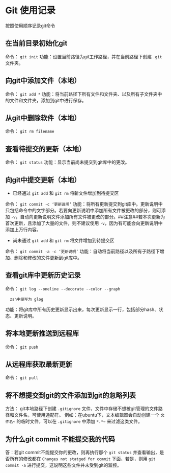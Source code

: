 # Git 使用记录

按照使用顺序记录git命令

## 在当前目录初始化git

命令： `git init` 
功能：设置当前路径为git工作路径，并在当前路径下创建 `.git` 文件夹。 

## 向git中添加文件（本地）

命令： `git add *`
功能：将当前路径下所有文件和文件夹、以及所有子文件夹中的文件和文件夹，添加到git中进行保存。

## 从git中删除软件（本地）

命令： `git rm filename`

## 查看待提交的更新（本地）

命令： `git status`
功能：显示当前尚未提交到git库中的更改。

## 向git中提交更新（本地）

- 已经通过 `git add` 和 `git rm` 将新文件增加到待提交区

命令： `git commit -c ‘更新说明’`
功能：将所有更新提交到git库中。更新说明中只包括命令中的文字部分。若要向更新说明中添加所有文件被更改的部分，则可添加 `-v`，自动向更新说明文件添加所有文件被更改的部分。##注意##若本次更新为首次更新，且添加了大量的文件，则不建议使用 `-v`，因为有可能会向更新说明中添加上万行内容。

- 尚未通过 `git add` 和 `git rm` 将文件增加到待提交区

命令： `git commit -a -c ‘更新说明’`
功能：自动将当前路径以及所有子路径下增加、删除和修改的文件更新到git库中。

## 查看git库中更新历史记录

命令： `git log --oneline --decorate --color --graph`

      zsh中缩写为 glog

功能：将git库中所有历史更新显示出来，每次更新显示一行，包括部分hash、状态、更新说明。

## 将本地更新推送到远程库

命令： `git push`

## 从远程库获取最新更新

命令： `git pull`

## 将不想提交到git的文件添加到git的忽略列表

方法： git本地路径下创建 `.gitignore` 文件，文件中存储不想被git管理的文件路径和文件名，可使用通配符。
例如：在ubuntu下，文本编辑器会自动创建一个 `文件名~` 的临时文件，可以在 `.gitignore` 中添加 `*.*~` 来过滤这类文件。

## 为什么git commit 不能提交我的代码

答：若git commit不能提交你的更改，则再执行那个 `git status` 并查看输出，是否所有的修改都在 `Changes not statged for commit` 下面，若是，则用 `git commit -a` 进行提交，这说明这些文件并未受到git的监控。



